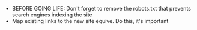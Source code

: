 - BEFORE GOING LIFE: Don't forget to remove the robots.txt that prevents search engines indexing the site
- Map existing links to the new site equive. Do this, it's important
